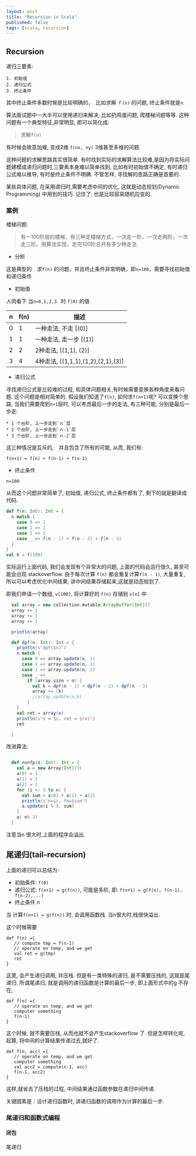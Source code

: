 ```yaml
---
layout: post
title: "Recursion in Scala"
published: false
tags: [scala, recursion]
---
```


## Recursion

递归三要素:

    1. 初始值
    2. 递归公式
    3. 终止条件

其中终止条件多数时候是比较明确的，　比如求解 `ｆ(n)` 的问题, 终止条件就是`n`. 

算法面试题中一大半可以使用递归来解决, 比如扔鸡蛋问题, 爬楼梯问题等等. 这种问题有一个典型特征,非常明显, 即可以简化成:

> 求解`f(n)` 

有时候会故意加难, 变成2维 `f(nx, ny)` 3维甚至多维的问题.

这种问题的求解思路其实很简单. 有时找到实际的求解算法比较难,是因为将实际问题建模成递归问题时,三要素本身难以简单找到, 比如有时初始值不确定, 有时递归公式难以推导, 有时是终止条件不明确. 不管怎样, 寻找解的思路正确是首要的. 

某些具体问题, 在采用递归时,需要考虑中间的优化, 这就是动态规划(Dynamic Programming) 中用到的技巧. 记住了, 也是比较容易随机应变的. 

### 案例
楼梯问题:

> 有一100阶层的楼梯，有三种走楼梯方式，一次走一阶，一次走两阶，一次走三阶。用算法实现，走完100阶总共有多少种走法 

* 分析

这是典型的　求`f(n)` 的问题，并且终止条件非常明确，即`n=100`，需要寻找初始值和递归条件

* 初始值

人肉看下 当`n=0,1,2,3 ` 时 `f(0)` 的值
        
| n  | f(n) | 描述 |
| ------------- | ------------- | ------------- |
| 0  | 1  | 一种走法, 不走 [(0)]|
| 1  | 1  | 一种走法, 走一步 [(1)]|
| 2  | 2  | 2种走法, [(1,1), (2)] |
| 3  | 4  | 4种走法, [(1,1,1),(1,2),(2,1),(3)] |

* 递归公式

寻找递归公式是比较难的过程, 和具体问题相关,有时候需要变换各种角度来看问题. 
这个问题是相对简单的. 假设我们知道了`f(n)`, 如何求`f(n+1)`呢?
可以变换个思路, 当我们需要爬到`n+1`层时, 可以考虑最后一步的走法, 有三种可能, 分别是最后一步走:

    * 1 个台阶, 上一步走到`ｎ`层
    * 2 个台阶, 上一步走到`ｎ-1`层
    * 3 个台阶, 上一步走到`ｎ-2`层

这三种情况是互斥的,　并且包含了所有的可能, 从而, 我们有:
    
```
f(n+1) = f(n) + f(n-1) + f(n-2)
```


* 终止条件

```
n=100
```

从而这个问题非常简单了, 初始值, 递归公式, 终止条件都有了, 剩下的就是翻译成代码. 

```scala
def f(n: Int): Int = {
  n match {
    case 0 => 1
    case 1 => 1
    case 2 => 2
    case _ => f(n - 1) + f(n - 2) + f(n - 3)
  }
}
val k = f(100)
```

实际运行上面代码, 我们会发现有个非常大的问题, 上面的代码会运行很久, 甚至可能会出现 stackoverflow. 
由于每次计算 `f(n)` 都会重复计算`f(n - 1)`, 大量重复, 所以可以考虑优化中间结果, 讲中间结果存储起来,这就是动态规划了. 

即我们申请一个数组, `v[100]`, 将计算好的 `f(n)` 存储到 `v[n]` 中

```scala
  val array = new collection.mutable.ArrayBuffer[Int]()
  array += 1
  array += 1
  array += 2

  println(array)

  def dpf(n: Int): Int = {
    println(s"dpf($n)")
    n match {
      case 0 => array.update(n, 1)
      case 1 => array.update(n, 1)
      case 2 => array.update(n, 2)
      case _ =>
        if (array.size < n) {
          val k = dpf(n - 1) + dpf(n - 2) + dpf(n - 3)
          array += (k)
          //array.update(n,k)
        }
    }
    val ret = array(n)
    println(s"n = $n. ret = $ret")
    ret

  }
  ```

改进算法: 

```scala

  def nonfp(n: Int): Int = {
    val a = new Array[Int](3)
    a(0) = 1
    a(1) = 1
    a(2) = 2
    for (i <- 3 to n) {
      val sum = a(0) + a(1) + a(2)
      println(s"n=$i, fn=$sum")
      a.update(i % 3, sum)
    }
    a( n% 3)
  }
  ```
  
 注意当n 很大时,上面的程序会溢出. 
  
  




## 尾递归(tail-recursion)
上面的递归可以总结为: 

* 初始条件: `f(0)`
* 递归公式: `f(n+1) = g(f(n))`, 可能是多阶, 即: `f(n+1) = g(f(n), f(n-1), f(n-2),...)`
* 终止条件 n 

当 计算`f(n+1) = g(f(n))` 时, 会调用函数栈. 当n很大时,栈很快溢出. 

这个时候需要

``` 
def f(n) ={
   // compute tmp = f(n-1)
   // operate on temp, and we get 
   val ret = g(tmp)
   ret
}
```
这里, 会产生递归调用, 并压栈. 但是有一类特殊的递归, 是不需要压栈的, 这就是尾递归. 所谓尾递归, 就是调用的递归函数是计算的最后一步, 即上面形式中的g 不存在, 
``` 
def f(n) ={
   // operate on temp, and we get 
   computer something
   f(n-1)
}
```

这个时候, 就不需要压栈, 从而也就不会产生stackoverflow 了. 
但是怎样转化呢, 起算, 将中间的计算结果传递过去,就好了. 
``` 
def f(n, acc) ={
   // operate on temp, and we get 
   computer something
   val acc2 = compute(n-1, acc)
   f(n-1, acc2)
}
```
这样,就省去了压栈的过程, 中间结果通过函数参数在递归中间传递. 

关键因素是：设计递归函数时, 讲递归函数的调用作为计算的最后一步. 






### 尾递归和函数式编程
#### 闭包
尾递归


